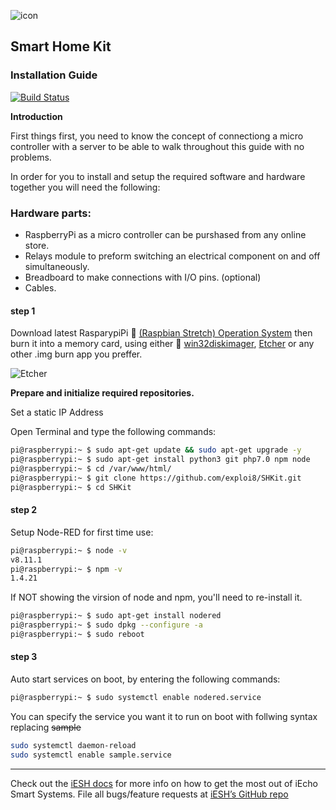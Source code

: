 ![icon](https://ipool.remotewebaccess.com/wp-content/uploads/2019/03/HomeKit-Icon_4-100x100.jpg)

## Smart Home Kit ##

### Installation Guide ###
[![Build Status](https://travis-ci.org/exploi8/SHKit.svg?branch=master)](https://travis-ci.org/exploi8/SHKit)

**Introduction**

First things first, you need to know the concept of connectiong a micro controller with a server to be able to walk throughout this guide with no problems.

In order for you to install and setup the required software and hardware together you will need the following:

### Hardware parts: ###

 - RaspberryPi as a micro controller can be purshased from any online store.
 - Relays module to preform switching an electrical component on and off simultaneously.
 - Breadboard to make connections with I/O pins. (optional)
 - Cables.



#### step 1 ####

Download latest RasparypiPi :link: [(Raspbian Stretch) Operation System][Software] then burn it into a memory card, using either :link: [win32diskimager][win32diskimager], [Etcher][Etcher] or any other .img burn app you preffer.

![Etcher](https://ipool.remotewebaccess.com/wp-content/uploads/2019/03/etching.png)

**Prepare and initialize required repositories.**

Set a static IP Address 


Open Terminal and type the following commands:

```sh
pi@raspberrypi:~ $ sudo apt-get update && sudo apt-get upgrade -y
pi@raspberrypi:~ $ sudo apt-get install python3 git php7.0 npm node
pi@raspberrypi:~ $ cd /var/www/html/
pi@raspberrypi:~ $ git clone https://github.com/exploi8/SHKit.git
pi@raspberrypi:~ $ cd SHKit

```


#### step 2 ####

Setup Node-RED for first time use:


```sh
pi@raspberrypi:~ $ node -v
v8.11.1
pi@raspberrypi:~ $ npm -v
1.4.21

```

If NOT showing the virsion of node and npm, you'll need to re-install it.

```sh
pi@raspberrypi:~ $ sudo apt-get install nodered
pi@raspberrypi:~ $ sudo dpkg --configure -a
pi@raspberrypi:~ $ sudo reboot

```

#### step 3 ####

Auto start services on boot, by entering the following commands:


```sh
pi@raspberrypi:~ $ sudo systemctl enable nodered.service
````
You can specify the service you want it to run on boot with follwing syntax replacing ~~sample~~

```sh
sudo systemctl daemon-reload
sudo systemctl enable sample.service

```

___


Check out the [iESH docs][iESH-docs] for more info on how to get the most out of iEcho Smart Systems. File all bugs/feature requests at [iESH’s GitHub repo][iESH-gh]

[iESH-docs]: https://exploi8.github.io/SHKit
[iESH-gh]:   https://github.com/exploi8/SHKit
[Software]: https://downloads.raspberrypi.org/raspbian_full_latest
[win32diskimager]: https://ipool.remotewebaccess.com/wp-content/uploads/2019/03/win32diskimager-1.0.0-install.zip
[Etcher]: https://ipool.remotewebaccess.com/wp-content/uploads/2019/03/Etcher-1.0.0-beta.17-win32-x64.zip

